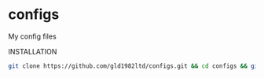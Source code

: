 configs
=======

My config files

INSTALLATION
```bash
git clone https://github.com/gld1982ltd/configs.git && cd configs && git checkout rpi && ./INSTALL
```
